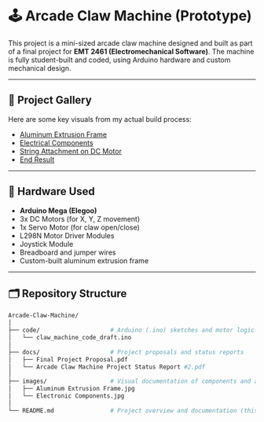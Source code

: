 # 🕹️ Arcade Claw Machine (Prototype)

This project is a mini-sized arcade claw machine designed and built as part of a final project for **EMT 2461 (Electromechanical Software)**. The machine is fully student-built and coded, using Arduino hardware and custom mechanical design.

---

## 📸 Project Gallery

Here are some key visuals from my actual build process:

- [Aluminum Extrusion Frame](images/Aluminum%20Extrusion%20Frame.jpg)
- [Electrical Components](images/Electronic%20Components.jpg)
- [String Attachment on DC Motor](images/String%20Attatchment%20onto%20pulleys%20on%20DC%20Motor%20Z-Axis.jpg)
- [End Result](images/Arcade%20Claw%20Machine%20Prototype%20End%20Result.jpg)
---

## 🔩 Hardware Used

- **Arduino Mega (Elegoo)**
- 3x DC Motors (for X, Y, Z movement)
- 1x Servo Motor (for claw open/close)
- L298N Motor Driver Modules
- Joystick Module
- Breadboard and jumper wires
- Custom-built aluminum extrusion frame

---

## 🗂️ Repository Structure

```bash
Arcade-Claw-Machine/
│
├── code/                    # Arduino (.ino) sketches and motor logic
│   └── claw_machine_code_draft.ino
│
├── docs/                    # Project proposals and status reports
│   ├── Final Project Proposal.pdf
│   └── Arcade Claw Machine Project Status Report #2.pdf
│
├── images/                  # Visual documentation of components and assembly
│   ├── Aluminum Extrusion Frame.jpg
│   └── Electronic Components.jpg
│
└── README.md                # Project overview and documentation (this file)
